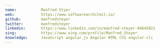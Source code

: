 ```yaml
---
name:           Manfred Styer
web:            https://www.softwarearchitect.io/
github:         manfredsteyer
twitter:        manfredsteyer
linkedin:       https://www.linkedin.com/in/manfred-steyer-84645821
xing:           https://www.xing.com/profile/Manfred_Steyer
knowledge:      JavaScript angular.js Angular HTML CSS angular-cli
---
```

